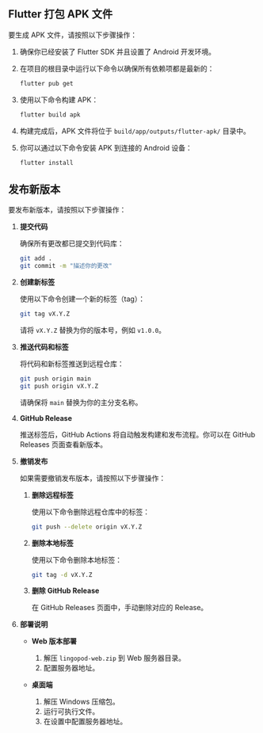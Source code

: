 ## Flutter 打包 APK 文件

要生成 APK 文件，请按照以下步骤操作：

1. 确保你已经安装了 Flutter SDK 并且设置了 Android 开发环境。
2. 在项目的根目录中运行以下命令以确保所有依赖项都是最新的：

   ```bash
   flutter pub get
   ```

3. 使用以下命令构建 APK：

   ```bash
   flutter build apk
   ```

4. 构建完成后，APK 文件将位于 `build/app/outputs/flutter-apk/` 目录中。

5. 你可以通过以下命令安装 APK 到连接的 Android 设备：

   ```bash
   flutter install
   ```

## 发布新版本

要发布新版本，请按照以下步骤操作：

1. **提交代码**

   确保所有更改都已提交到代码库：

   ```bash
   git add .
   git commit -m "描述你的更改"
   ```

2. **创建新标签**

   使用以下命令创建一个新的标签（tag）：

   ```bash
   git tag vX.Y.Z
   ```

   请将 `vX.Y.Z` 替换为你的版本号，例如 `v1.0.0`。

3. **推送代码和标签**

   将代码和新标签推送到远程仓库：

   ```bash
   git push origin main
   git push origin vX.Y.Z
   ```

   请确保将 `main` 替换为你的主分支名称。

4. **GitHub Release**

   推送标签后，GitHub Actions 将自动触发构建和发布流程。你可以在 GitHub Releases 页面查看新版本。

5. **撤销发布**

   如果需要撤销发布版本，请按照以下步骤操作：

   1. **删除远程标签**

      使用以下命令删除远程仓库中的标签：

      ```bash
      git push --delete origin vX.Y.Z
      ```

   2. **删除本地标签**

      使用以下命令删除本地标签：

      ```bash
      git tag -d vX.Y.Z
      ```

   3. **删除 GitHub Release**

      在 GitHub Releases 页面中，手动删除对应的 Release。

6. **部署说明**

   - **Web 版本部署**
     1. 解压 `lingopod-web.zip` 到 Web 服务器目录。
     2. 配置服务器地址。

   - **桌面端**
     1. 解压 Windows 压缩包。
     2. 运行可执行文件。
     3. 在设置中配置服务器地址。
